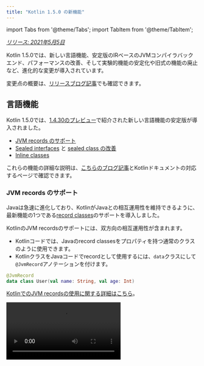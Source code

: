 ```yaml
---
title: "Kotlin 1.5.0 の新機能"
---
```

import Tabs from '@theme/Tabs';
import TabItem from '@theme/TabItem';

_[リリース: 2021年5月5日](releases#release-details)_

Kotlin 1.5.0では、新しい言語機能、安定版のIRベースのJVMコンパイラバックエンド、パフォーマンスの改善、そして実験的機能の安定化や旧式の機能の廃止など、進化的な変更が導入されています。

変更点の概要は、[リリースブログ記事](https://blog.jetbrains.com/kotlin/2021/04/kotlin-1-5-0-released/)でも確認できます。

## 言語機能

Kotlin 1.5.0では、[1.4.30のプレビュー](whatsnew1430#language-features)で紹介された新しい言語機能の安定版が導入されました。
* [JVM records のサポート](#jvm-records-support)
* [Sealed interfaces](#sealed-interfaces) と [sealed class の改善](#package-wide-sealed-class-hierarchies)
* [Inline classes](#inline-classes)

これらの機能の詳細な説明は、[こちらのブログ記事](https://blog.jetbrains.com/kotlin/2021/02/new-language-features-preview-in-kotlin-1-4-30/)とKotlinドキュメントの対応するページで確認できます。

### JVM records のサポート

Javaは急速に進化しており、KotlinがJavaとの相互運用性を維持できるように、最新機能の1つである[record classes](https://openjdk.java.net/jeps/395)のサポートを導入しました。

KotlinのJVM recordsのサポートには、双方向の相互運用性が含まれます。
* Kotlinコードでは、Javaのrecord classesをプロパティを持つ通常のクラスのように使用できます。
* KotlinクラスをJavaコードでrecordとして使用するには、`data`クラスにして`@JvmRecord`アノテーションを付けます。

```kotlin
@JvmRecord
data class User(val name: String, val age: Int)
```

[KotlinでのJVM recordsの使用に関する詳細はこちら](jvm-records)。

<video src="https://www.youtube.com/v/iyEWXyuuseU" title="Support for JVM Records in Kotlin 1.5.0"/>

### Sealed interfaces

Kotlinのインターフェースは、`sealed`修飾子を持つことができるようになりました。これは、クラスの場合と同じようにインターフェースで機能します。sealed interfaceのすべての実装は、コンパイル時に認識されます。

```kotlin
sealed interface Polygon
```

たとえば、この事実を利用して、網羅的な`when`式を記述できます。

```kotlin
fun draw(polygon: Polygon) = when (polygon) {
   is Rectangle `->` // ...
   is Triangle `->` // ...
   // else は不要です - 考えられるすべての実装が網羅されています
}

```

さらに、sealed interfacesを使用すると、クラスは複数のsealed interfaceを直接継承できるため、より柔軟な制限付きクラス階層が可能になります。

```kotlin
class FilledRectangle: Polygon, Fillable
```

[sealed interfacesの詳細はこちら](sealed-classes)。

<video src="https://www.youtube.com/v/d_Mor21W_60" title="Sealed Interfaces and Sealed Classes Improvements"/>

### パッケージ全体の sealed class 階層

Sealed classesは、同じコンパイルユニットおよび同じパッケージのすべてのファイルにサブクラスを持つことができるようになりました。以前は、すべてのサブクラスが同じファイルに存在する必要がありました。

直接のサブクラスは、トップレベルにすることも、他の名前付きクラス、名前付きインターフェース、または名前付きオブジェクト内にネストすることもできます。

Sealed classのサブクラスは、適切に修飾された名前を持っている必要があります。ローカルオブジェクトまたは匿名オブジェクトにすることはできません。

[sealed class 階層の詳細はこちら](sealed-classes#inheritance)。

### Inline classes

Inline classesは、値を保持するだけの[value-based](https://github.com/Kotlin/KEEP/blob/master/notes/value-classes)クラスのサブセットです。メモリ割り当ての使用による追加のオーバーヘッドなしに、特定の型の値のラッパーとして使用できます。

Inline classesは、クラス名の前に`value`修飾子を付けて宣言できます。

```kotlin
value class Password(val s: String)
```

JVMバックエンドでは、特別な`@JvmInline`アノテーションも必要です。

```kotlin
@JvmInline
value class Password(val s: String)
```

`inline`修飾子は、現在警告付きで非推奨となっています。

[Inline classesの詳細はこちら](inline-classes)。

<video src="https://www.youtube.com/v/LpqvtgibbsQ" title="From Inline to Value Classes"/>

## Kotlin/JVM

Kotlin/JVMは、内部的にもユーザー向けにも、いくつかの改善が加えられています。その中で最も注目すべき点は次のとおりです。

* [安定版のJVM IRバックエンド](#stable-jvm-ir-backend)
* [新しいデフォルトのJVMターゲット: 1.8](#new-default-jvm-target-1-8)
* [invokedynamicを介したSAMアダプター](#sam-adapters-via-invokedynamic)
* [invokedynamicを介したラムダ](#lambdas-via-invokedynamic)
* [@JvmDefaultおよび古いXjvm-defaultモードの非推奨](#deprecation-of-jvmdefault-and-old-xjvm-default-modes)
* [nullabilityアノテーションの処理の改善](#improvements-to-handling-nullability-annotations)

### 安定版のJVM IRバックエンド

Kotlin/JVMコンパイラー用の[IRベースのバックエンド](whatsnew14#new-jvm-ir-backend)が[安定版](components-stability)になり、デフォルトで有効になっています。

[Kotlin 1.4.0](whatsnew14)以降、IRベースのバックエンドの初期バージョンがプレビューで利用可能になり、言語バージョン`1.5`のデフォルトになりました。古いバックエンドは、以前の言語バージョンでは引き続きデフォルトで使用されます。

IRバックエンドの利点とその将来の開発の詳細については、[こちらのブログ記事](https://blog.jetbrains.com/kotlin/2021/02/the-jvm-backend-is-in-beta-let-s-make-it-stable-together/)をご覧ください。

Kotlin 1.5.0で古いバックエンドを使用する必要がある場合は、プロジェクトの構成ファイルに次の行を追加できます。

* Gradleの場合:

 <Tabs groupId="build-script">
 <TabItem value="kotlin" label="Kotlin" default>

 ```kotlin
 tasks.withType<org.jetbrains.kotlin.gradle.dsl.KotlinJvmCompile> {
   kotlinOptions.useOldBackend = true
 }
 ```

 </TabItem>
 <TabItem value="groovy" label="Groovy" default>

 ```groovy
 tasks.withType(org.jetbrains.kotlin.gradle.dsl.KotlinJvmCompile) {
  kotlinOptions.useOldBackend = true
 }
 ```

 </TabItem>
 </Tabs>

* Mavenの場合:

 ```xml
 <configuration>
     <args>
         <arg>-Xuse-old-backend</arg>
     </args>
 </configuration>
 ```

### 新しいデフォルトのJVMターゲット: 1.8

Kotlin/JVMコンパイルのデフォルトのターゲットバージョンは、`1.8`になりました。`1.6`ターゲットは非推奨になりました。

JVM 1.6用のビルドが必要な場合は、このターゲットに切り替えることができます。方法はこちらをご覧ください。

* [Gradleの場合](gradle-compiler-options#attributes-specific-to-jvm)
* [Mavenの場合](maven#attributes-specific-to-jvm)
* [コマンドラインコンパイラーの場合](compiler-reference#jvm-target-version)

### invokedynamicを介したSAMアダプター

Kotlin 1.5.0では、SAM (Single Abstract Method) 変換のコンパイルに動的呼び出し (`invokedynamic`) が使用されるようになりました。
* SAM型が[Javaインターフェース](java-interop#sam-conversions)の場合、任意の式に対して
* SAM型が[Kotlin関数型インターフェース](fun-interfaces#sam-conversions)の場合、ラムダに対して

新しい実装では、[`LambdaMetafactory.metafactory()`](https://docs.oracle.com/javase/8/docs/api/java/lang/invoke/LambdaMetafactory.html#metafactory-java.lang.invoke.MethodHandles.Lookup-java.lang.String-java.lang.invoke.MethodType-java.lang.invoke.MethodType-java.lang.invoke.MethodHandle-java.lang.invoke.MethodType-)が使用され、コンパイル中に補助ラッパークラスが生成されなくなりました。これにより、アプリケーションのJARのサイズが縮小され、JVMの起動パフォーマンスが向上します。

匿名クラス生成に基づく古い実装スキームにロールバックするには、コンパイラーオプション`-Xsam-conversions=class`を追加します。

[Gradle](gradle-compiler-options)、[Maven](maven#specify-compiler-options)、および[コマンドラインコンパイラー](compiler-reference#compiler-options)でコンパイラーオプションを追加する方法をご覧ください。

### invokedynamicを介したラムダ

:::note
プレーンなKotlinラムダを invokedynamic にコンパイルすることは、[実験的](components-stability)です。これはいつでも削除または変更される可能性があります。
オプトインが必要です（詳細は以下を参照）、評価目的でのみ使用する必要があります。[YouTrack](https://youtrack.jetbrains.com/issue/KT-45375)でフィードバックをお待ちしております。

Kotlin 1.5.0では、プレーンなKotlinラムダ（関数型インターフェースのインスタンスに変換されない）を動的呼び出し (`invokedynamic`) にコンパイルするための実験的サポートが導入されています。この実装では、[`LambdaMetafactory.metafactory()`](https://docs.oracle.com/javase/8/docs/api/java/lang/invoke/LambdaMetafactory.html#metafactory-java.lang.invoke.MethodHandles.Lookup-java.lang.String-java.lang.invoke.MethodType-java.lang.invoke.MethodType-java.lang.invoke.MethodHandle-java.lang.invoke.MethodType-)を使用して、より軽量なバイナリを生成します。これにより、必要なクラスが実行時に効果的に生成されます。現在、通常のラムダコンパイルと比較して、3つの制限があります。

* invokedynamicにコンパイルされたラムダはシリアライズできません。
* このようなラムダで`toString()`を呼び出すと、読みやすい文字列表現が生成されません。
* 実験的な[`reflect`](https://kotlinlang.org/api/latest/jvm/stdlib/kotlin.reflect.jvm/reflect.html) APIは、`LambdaMetafactory`で作成されたラムダをサポートしていません。

この機能を試すには、`-Xlambdas=indy`コンパイラーオプションを追加します。この[YouTrackチケット](https://youtrack.jetbrains.com/issue/KT-45375)を使用してフィードバックをお寄せいただければ幸いです。

[Gradle](gradle-compiler-options)、[Maven](maven#specify-compiler-options)、および[コマンドラインコンパイラー](compiler-reference#compiler-options)でコンパイラーオプションを追加する方法をご覧ください。

### @JvmDefaultおよび古いXjvm-defaultモードの非推奨

Kotlin 1.4.0より前には、`@JvmDefault`アノテーションと`-Xjvm-default=enable`および`-Xjvm-default=compatibility`モードがありました。これらは、Kotlinインターフェースの特定の非抽象メンバーに対してJVMデフォルトメソッドを作成するために使用されました。

Kotlin 1.4.0では、[新しい`Xjvm-default`モードを導入しました](https://blog.jetbrains.com/kotlin/2020/07/kotlin-1-4-m3-generating-default-methods-in-interfaces/)。これにより、プロジェクト全体のデフォルトメソッドの生成がオンになります。

Kotlin 1.5.0では、`@JvmDefault`と古いXjvm-defaultモード: `-Xjvm-default=enable`および`-Xjvm-default=compatibility`を非推奨にしています。

[Java interopのデフォルトメソッドの詳細はこちら](java-to-kotlin-interop#default-methods-in-interfaces)。

### nullabilityアノテーションの処理の改善

Kotlinは、[nullabilityアノテーション](java-interop#nullability-annotations)を使用してJavaからの型のnullability情報を処理することをサポートしています。Kotlin 1.5.0では、この機能に対していくつかの改善が導入されています。

* 依存関係として使用されるコンパイル済みのJavaライブラリの型引数に関するnullabilityアノテーションを読み取ります。
* 次のターゲットに対して`TYPE_USE`ターゲットを持つnullabilityアノテーションをサポートします。
  * 配列
  * Varargs
  * フィールド
  * 型パラメーターとその境界
  * 基底クラスとインターフェースの型引数
* nullabilityアノテーションに型に適用可能な複数のターゲットがあり、これらのターゲットの1つが`TYPE_USE`である場合、`TYPE_USE`が優先されます。
  たとえば、メソッドシグネチャ`@Nullable String[] f()`は、`@Nullable`が`TYPE_USE`と`METHOD`の両方をターゲットとしてサポートする場合、`fun f(): Array<String?>!`になります。

これらの新しくサポートされるケースでは、KotlinからJavaを呼び出すときに誤った型のnullabilityを使用すると、警告が生成されます。`-Xtype-enhancement-improvements-strict-mode`コンパイラーオプションを使用して、これらのケースの厳密モード（エラー報告付き）を有効にします。

[null-safetyとプラットフォーム型の詳細はこちら](java-interop#null-safety-and-platform-types)。

## Kotlin/Native

Kotlin/Nativeは、より高性能で安定しています。注目すべき変更点は次のとおりです。
* [パフォーマンスの改善](#performance-improvements)
* [メモリーリークチェッカーの無効化](#deactivation-of-the-memory-leak-checker)

### パフォーマンスの改善

1.5.0では、Kotlin/Nativeは、コンパイルと実行の両方を高速化する一連のパフォーマンス改善を受けています。

[コンパイラーキャッシュ](https://blog.jetbrains.com/kotlin/2020/03/kotlin-1-3-70-released/#kotlin-native)が、`linuxX64`（Linuxホストのみ）および`iosArm64`ターゲットのデバッグモードでサポートされるようになりました。コンパイラーキャッシュを有効にすると、最初のコンパイルを除き、ほとんどのデバッグコンパイルがはるかに高速に完了します。測定では、テストプロジェクトで約200%の速度向上が見られました。

新しいターゲットでコンパイラーキャッシュを使用するには、プロジェクトの`gradle.properties`に次の行を追加してオプトインします。
* `linuxX64`の場合: `kotlin.native.cacheKind.linuxX64=static`
* `iosArm64`の場合: `kotlin.native.cacheKind.iosArm64=static`

コンパイラーキャッシュを有効にした後に問題が発生した場合は、[YouTrack](https://kotl.in/issue)の問題追跡ツールに報告してください。

その他の改善により、Kotlin/Nativeコードの実行が高速化されます。
* トリビアルなプロパティアクセサーはインライン化されます。
* 文字列リテラルに対する`trimIndent()`は、コンパイル中に評価されます。

### メモリーリークチェッカーの無効化

組み込みのKotlin/Nativeメモリーリークチェッカーは、デフォルトで無効になっています。

これは当初、内部で使用するために設計されており、限られた数のケースでしかリークを見つけることができませんでした。さらに、アプリケーションのクラッシュを引き起こす可能性のある問題があることが後で判明しました。そのため、メモリーリークチェッカーをオフにすることにしました。

メモリーリークチェッカーは、特定のケース（ユニットテストなど）では引き続き役立つ可能性があります。これらのケースでは、次のコード行を追加して有効にすることができます。

```kotlin
Platform.isMemoryLeakCheckerActive = true
```

アプリケーションのランタイムでチェッカーを有効にすることはお勧めしません。

## Kotlin/JS

Kotlin/JSは、1.5.0で進化的な変更を受けています。[JS IRコンパイラーバックエンド](js-ir-compiler)を安定化させ、他のアップデートを出荷する作業を継続しています。

* [webpackのバージョン5へのアップグレード](#upgrade-to-webpack-5)
* [IRコンパイラー用のフレームワークとライブラリ](#frameworks-and-libraries-for-the-ir-compiler)

### webpackのバージョン5へのアップグレード

Kotlin/JS Gradleプラグインは、webpack 4の代わりにwebpack 5をブラウザターゲットで使用するようになりました。これはwebpackのメジャーアップグレードであり、互換性のない変更が加えられています。カスタムwebpack構成を使用している場合は、[webpack 5のリリースノート](https://webpack.js.org/blog/2020-10-10-webpack-5-release/)を確認してください。

[webpackを使用したKotlin/JSプロジェクトのバンドルの詳細はこちら](js-project-setup#webpack-bundling)。

### IRコンパイラー用のフレームワークとライブラリ

Kotlin/JS IRコンパイラーは[Alpha](components-stability)段階です。互換性のない変更が必要になる場合があり、将来手動での移行が必要になる場合があります。[YouTrack](https://youtrack.jetbrains.com/issues/KT)でフィードバックをお待ちしております。

Kotlin/JSコンパイラー用のIRベースのバックエンドの開発とともに、ライブラリ作成者が`both`モードでプロジェクトを構築することを推奨し、支援しています。これは、両方のKotlin/JSコンパイラー用の成果物を生成できることを意味し、新しいコンパイラーのエコシステムを成長させます。

多くの有名なフレームワークとライブラリがすでにIRバックエンドで利用可能です: [KVision](https://kvision.io/)、[fritz2](https://www.fritz2.dev/)、[doodle](https://github.com/nacular/doodle)など。プロジェクトで使用している場合は、IRバックエンドでビルドして、そのメリットを確認できます。

独自のライブラリを作成する場合は、[「both」モードでコンパイルします](js-ir-compiler#authoring-libraries-for-the-ir-compiler-with-backwards-compatibility)。これにより、クライアントも新しいコンパイラーで使用できるようになります。

## Kotlin Multiplatform

Kotlin 1.5.0では、[プラットフォームごとのテスト依存関係の選択が簡素化されました](#simplified-test-dependencies-usage-in-multiplatform-projects)。これは、Gradleプラグインによって自動的に行われるようになりました。

[charカテゴリーを取得するための新しいAPIが、マルチプラットフォームプロジェクトで利用できるようになりました](#new-api-for-getting-a-char-category-now-available-in-multiplatform-code)。

## 標準ライブラリ

標準ライブラリは、実験的な部分の安定化から新機能の追加まで、さまざまな変更と改善を受けています。

* [安定版の符号なし整数型](#stable-unsigned-integer-types)
* [大文字/小文字テキストの安定版ロケール非依存API](#stable-locale-agnostic-api-for-upper-lowercasing-text)
* [安定版のChar-to-integer変換API](#stable-char-to-integer-conversion-api)
* [安定版のPath API](#stable-path-api)
* [フロア除算とmod演算子](#floored-division-and-the-mod-operator)
* [Duration APIの変更](#duration-api-changes)
* [charカテゴリーを取得するための新しいAPIが、マルチプラットフォームコードで利用できるようになりました](#new-api-for-getting-a-char-category-now-available-in-multiplatform-code)
* [新しいコレクション関数firstNotNullOf()](#new-collections-function-firstnotnullof)
* [String?.toBoolean()の厳密バージョン](#strict-version-of-string-toboolean)

標準ライブラリの変更の詳細については、[こちらのブログ記事](https://blog.jetbrains.com/kotlin/2021/04/kotlin-1-5-0-rc-released)をご覧ください。

<video src="https://www.youtube.com/v/MyTkiT2I6-8" title="New Standard Library Features"/>

### 安定版の符号なし整数型

`UInt`、`ULong`、`UByte`、`UShort`符号なし整数型が[安定版](components-stability)になりました。これらの型、範囲、およびその進捗状況に対する操作も同様です。符号なし配列とその操作は、ベータ版のままです。

[符号なし整数型の詳細はこちら](unsigned-integer-types)。

### 大文字/小文字テキストの安定版ロケール非依存API

このリリースでは、大文字/小文字のテキスト変換用の新しいロケール非依存APIが提供されます。これは、ロケール依存の`toLowerCase()`、`toUpperCase()`、`capitalize()`、および`decapitalize()` API関数の代替手段を提供します。新しいAPIは、さまざまなロケール設定によるエラーを回避するのに役立ちます。

Kotlin 1.5.0は、完全に[安定版](components-stability)の代替手段を以下に示します。

* `String`関数の場合:

  |**以前のバージョン**|**1.5.0の代替手段**|
  | --- | --- |
  |`String.toUpperCase()`|`String.uppercase()`|
  |`String.toLowerCase()`|`String.lowercase()`|
  |`String.capitalize()`|`String.replaceFirstChar { it.uppercase() }`|
  |`String.decapitalize()`|`String.replaceFirstChar { it.lowercase() }`|

* `Char`関数の場合:

  |**以前のバージョン**|**1.5.0の代替手段**|
  | --- | --- |
  |`Char.toUpperCase()`|`Char.uppercaseChar(): Char`<br/>`Char.uppercase(): String`|
  |`Char.toLowerCase()`|`Char.lowercaseChar(): Char`<br/>`Char.lowercase(): String`|
  |`Char.toTitleCase()`|`Char.titlecaseChar(): Char`<br/>`Char.titlecase(): String`|

Kotlin/JVMの場合、明示的な`Locale`パラメーターを持つオーバーロードされた`uppercase()`、`lowercase()`、および`titlecase()`関数もあります。

:::

古いAPI関数は非推奨としてマークされており、今後のリリースで削除されます。

テキスト処理関数の変更の完全なリストについては、[KEEP](https://github.com/Kotlin/KEEP/blob/master/proposals/stdlib/locale-agnostic-case-conversions)を参照してください。

### 安定版のchar-to-integer変換API

Kotlin 1.5.0以降、新しいchar-to-codeおよびchar-to-digit変換関数は[安定版](components-stability)です。これらの関数は、類似のstring-to-Int変換と混同されることが多かった現在のAPI関数を置き換えます。

新しいAPIは、この名前の混乱を取り除き、コードの動作をより透過的かつ明確にします。

このリリースでは、次の明確に名前が付けられた関数セットに分割された`Char`変換が導入されています。

* `Char`の整数コードを取得し、指定されたコードから`Char`を構築する関数:

 ```kotlin
 fun Char(code: Int): Char
 fun Char(code: UShort): Char
 val Char.code: Int
 ```

* `Char`をそれが表す数字の数値に変換する関数:

 ```kotlin
 fun Char.digitToInt(radix: Int): Int
 fun Char.digitToIntOrNull(radix: Int): Int?
 ```

* それが表す負でない1桁の数字を対応する`Char`表現に変換する`Int`の拡張関数:

 ```kotlin
 fun Int.digitToChar(radix: Int): Char
 ```

`Number.toChar()`とその実装（`Int.toChar()`を除くすべて）や、数値型への変換のための`Char`拡張機能（`Char.toInt()`など）を含む古い変換APIは、非推奨になりました。

[char-to-integer変換APIの詳細については、KEEPを参照してください](https://github.com/Kotlin/KEEP/blob/master/proposals/stdlib/char-int-conversions)。

### 安定版のPath API

`java.nio.file.Path`の拡張機能を含む[実験的なPath API](https://kotlinlang.org/api/latest/jvm/stdlib/kotlin.io.path/java.nio.file.-path/)が[安定版](components-stability)になりました。

```kotlin
// div (/)演算子を使用してパスを構築する
val baseDir = Path("/base")
val subDir = baseDir / "subdirectory"

// ディレクトリ内のファイルを一覧表示する
val kotlinFiles: List<Path> = Path("/home/user").listDirectoryEntries("*.kt")
```

[Path APIの詳細はこちら](whatsnew1420#extensions-for-java-nio-file-path)。

### フロア除算とmod演算子

モジュラ演算用の新しい操作が標準ライブラリに追加されました。
* `floorDiv()`は、[フロア除算](https://en.wikipedia.org/wiki/Floor_and_ceiling_functions)の結果を返します。これは、整数型で使用できます。
* `mod()`は、フロア除算の剰余（_モジュラス_）を返します。これは、すべての数値型で使用できます。

これらの操作は、既存の[整数の除算](numbers#operations-on-numbers)および[rem()](https://kotlinlang.org/api/latest/jvm/stdlib/kotlin/-int/rem.html)関数（または`%`演算子）と非常によく似ていますが、負の数では動作が異なります。
* `a.floorDiv(b)`は、`floorDiv`が結果を切り下げる（小さい整数に向かって）点で通常の`/`と異なりますが、`/`は結果を0に近い整数に切り捨てます。
* `a.mod(b)`は、`a`と`a.floorDiv(b) * b`の差です。これはゼロであるか、`b`と同じ符号を持つかのいずれかですが、`a % b`は異なる符号を持つ可能性があります。

```kotlin
fun main() {

    println("フロア除算 -5/3: ${(-5).floorDiv(3)}")
    println( "モジュラス: ${(-5).mod(3)}")
    
    println("切り捨てられた除算 -5/3: ${-5 / 3}")
    println( "剰余: ${-5 % 3}")

}
```

### Duration APIの変更

:::caution
Duration APIは[実験的](components-stability)です。これはいつでも削除または変更される可能性があります。
評価目的でのみ使用してください。[YouTrack](https://youtrack.jetbrains.com/issues/KT)でフィードバックをお待ちしております。

:::

異なる時間単位で期間量を表すための実験的な[Duration](https://kotlinlang.org/api/latest/jvm/stdlib/kotlin.time/-duration/)クラスがあります。1.5.0では、Duration APIに次の変更が加えられました。

* 内部値の表現では、より高い精度を提供するために、`Double`ではなく`Long`を使用するようになりました。
* `Long`の特定の時間単位への変換のための新しいAPIがあります。これは、`Double`値で動作し、非推奨になった古いAPIを置き換えるために提供されます。たとえば、[`Duration.inWholeMinutes`](https://kotlinlang.org/api/latest/jvm/stdlib/kotlin.time/-duration/in-whole-minutes.html)は、`Long`として表される期間の値を返し、`Duration.inMinutes`を置き換えます。
* 数値から`Duration`を構築するための新しいコンパニオン関数があります。たとえば、[`Duration.seconds(Int)`](https://kotlinlang.org/api/latest/jvm/stdlib/kotlin.time/-duration/seconds.html)は、整数の秒数を表す`Duration`オブジェクトを作成します。`Int.seconds`のような古い拡張プロパティは非推奨になりました。

```kotlin
import kotlin.time.Duration
import kotlin.time.ExperimentalTime

@ExperimentalTime
fun main() {

    val duration = Duration.milliseconds(120000)
    println("There are ${duration.inWholeSeconds} seconds in ${duration.inWholeMinutes} minutes")

}
```

### charカテゴリーを取得するための新しいAPIが、マルチプラットフォームコードで利用できるようになりました

Kotlin 1.5.0では、マルチプラットフォームプロジェクトでUnicodeに従って文字のカテゴリーを取得するための新しいAPIが導入されました。いくつかの関数がすべてのプラットフォームと共通コードで利用できるようになりました。

文字が文字または数字であるかどうかを確認する関数:
* [`Char.isDigit()`](https://kotlinlang.org/api/latest/jvm/stdlib/kotlin.text/is-digit.html)
* [`Char.isLetter()`](https://kotlinlang.org/api/latest/jvm/stdlib/kotlin.text/is-letter.html)
* [`Char.isLetterOrDigit()`](https://kotlinlang.org/api/latest/jvm/stdlib/kotlin.text/is-letter-or-digit.html)

```kotlin
fun main() {

    val chars = listOf('a', '1', '+')
    val (letterOrDigitList, notLetterOrDigitList) = chars.partition { it.isLetterOrDigit() }
    println(letterOrDigitList) // [a, 1]
    println(notLetterOrDigitList) // [+]

}
```

文字の大文字と小文字を確認する関数:
* [`Char.isLowerCase()`](https://kotlinlang.org/api/latest/jvm/stdlib/kotlin.text/is-lower-case.html)
* [`Char.isUpperCase()`](https://kotlinlang.org/api/latest/jvm/stdlib/kotlin.text/is-upper-case.html)
* [`Char.isTitleCase()`](https://kotlinlang.org/api/latest/jvm/stdlib/kotlin.text/is-title-case.html)

```kotlin
fun main() {

    val chars = listOf('ǅ', 'ǈ', 'ǋ', 'ǲ', '1', 'A', 'a', '+')
    val (titleCases, notTitleCases) = chars.partition { it.isTitleCase() }
    println(titleCases) // [ǅ, ǈ, ǋ, ǲ]
    println(notTitleCases) // [1, A, a, +]

}
```

その他の関数:
* [`Char.isDefined()`](https://kotlinlang.org/api/latest/jvm/stdlib/kotlin.text/is-defined.html)
* [`Char.isISOControl()`](https://kotlinlang.org/api/latest/jvm/stdlib/kotlin.text/is-i-s-o-control.html)

プロパティ[`Char.category`](https://kotlinlang.org/api/latest/jvm/stdlib/kotlin.text/category.html)とその戻り値の型
enum class [`CharCategory`](https://kotlinlang.org/api/latest/jvm/stdlib/kotlin.text/-char-category/)。これは、Unicodeに従って文字の一般的なカテゴリーを示します。これも、マルチプラットフォームプロジェクトで利用できるようになりました。

[文字の詳細はこちら](characters)。

### 新しいコレクション関数firstNotNullOf()

新しい[`firstNotNullOf()`](https://kotlinlang.org/api/latest/jvm/stdlib/kotlin.collections/first-not-null-of.html)および[`firstNotNullOfOrNull()`](https://kotlinlang.org/api/latest/jvm/stdlib/kotlin.collections/first-not-null-of-or-null.html)
関数は、[`mapNotNull()`](https://kotlinlang.org/api/latest/jvm/stdlib/kotlin.collections/map-not-null.html)を[`first()`](https://kotlinlang.org/api/latest/jvm/stdlib/kotlin.collections/first.html)または[`firstOrNull()`](https://kotlinlang.org/api/latest/jvm/stdlib/kotlin.collections/first-or-null.html)と組み合わせます。
カスタムセレクター関数を使用して元のコレクションをマップし、最初のnull以外の値を返します。そのような値がない場合、
`firstNotNullOf()`は例外をスローし、`firstNotNullOfOrNull()`はnullを返します。

```kotlin
fun main() {

    val data = listOf("Kotlin", "1.5")
    println(data.firstNotNullOf(String::toDoubleOrNull))
    println(data.firstNotNullOfOrNull(String::toIntOrNull))

}
```

### String?.toBoolean()の厳密バージョン

2つの新しい関数は、既存の[String?.toBoolean()](https://kotlinlang.org/api/latest/jvm/stdlib/kotlin.text/to-boolean.html)の大文字と小文字を区別する厳密なバージョンを導入します。
* [`String.toBooleanStrict()`](https://kotlinlang.org/api/latest/jvm/stdlib/kotlin.text/to-boolean-strict.html)は、リテラル`true`および`false`を除くすべての入力に対して例外をスローします。
* [`String.toBooleanStrictOrNull()`](https://kotlinlang.org/api/latest/jvm/stdlib/kotlin.text/to-boolean-strict-or-null.html)は、リテラル`true`および`false`を除くすべての入力に対してnullを返します。

```kotlin
fun main() {

    println("true".toBooleanStrict())
    println("1".toBooleanStrictOrNull())
    // println("1".toBooleanStrict()) // 例外

}
```

## kotlin-test ライブラリ
[kotlin-test](https://kotlinlang.org/api/latest/kotlin.test/)ライブラリには、いくつかの新機能が導入されています。
* [マルチプラットフォームプロジェクトでのテスト依存関係の簡素化された使用法](#simplified-test-dependencies-usage-in-multiplatform-projects)
* [Kotlin/JVMソースセットのテストフレームワークの自動選択](#automatic-selection-of-a-testing-framework-for-kotlin-jvm-source-sets)
* [アサーション関数の更新](#assertion-function-updates)

### マルチプラットフォームプロジェクトでのテスト依存関係の簡素化された使用法

`kotlin-test`依存関係を使用して`commonTest`ソースセットにテスト用の依存関係を追加できるようになりました。
Gradleプラグインは、各テストソースセットの対応するプラットフォーム依存関係を推測します。
* JVMソースセットの`kotlin-test-junit`。 [Kotlin/JVMソースセットのテストフレームワークの自動選択](#automatic-selection-of-a-testing-framework-for-kotlin-jvm-source-sets)を参照してください。
* Kotlin/JSソースセットの`kotlin-test-js`
* 共通ソースセットの`kotlin-test-common`および`kotlin-test-annotations-common`
* Kotlin/Nativeソースセット用の追加のアーティファクトはありません

さらに、共有またはプラットフォーム固有のソースセットで`kotlin-test`依存関係を使用できます。

明示的な依存関係を持つ既存のkotlin-testセットアップは、GradleとMavenの両方で引き続き機能します。

[テストライブラリへの依存関係の設定](gradle-configure-project#set-dependencies-on-test-libraries)の詳細をご覧ください。

### Kotlin/JVMソースセットのテストフレームワークの自動選択

Gradleプラグインは、テストフレームワークを自動的に選択して依存関係を追加するようになりました。必要なのは、共通ソースセットに依存関係`kotlin-test`を追加することだけです。

GradleはデフォルトでJUnit 4を使用します。したがって、`kotlin("test")`依存関係はJUnit 4のバリアント、つまり`kotlin-test-junit`に解決されます。

<Tabs groupId="build-script">
<TabItem value="kotlin" label="Kotlin" default>

```kotlin
kotlin {
    sourceSets {
        val commonTest by getting {
            dependencies {
                implementation(kotlin("test")) // これにより、依存関係がもたらされます
                                               // JUnit 4へのトラン
```
</TabItem>
</Tabs>